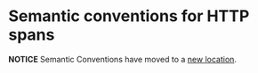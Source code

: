 # Semantic conventions for HTTP spans

**NOTICE** Semantic Conventions have moved to a
[new location](http://github.com/open-telemetry/semantic-conventions).
